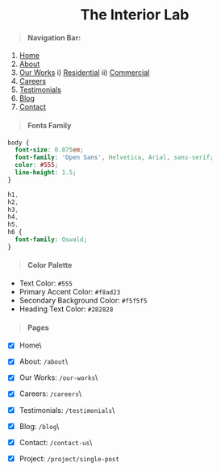 # <h1 align="center"> The Interior Lab </h1>

> #### Navigation Bar:

1. [Home](/home)
2. [About](/about)
3. [Our Works](/our-works)
   i) [Residential](/our-works/residential)
   ii) [Commercial](/our-works/commercial)
4. [Careers](/careers)
5. [Testimonials](/testimonials)
6. [Blog](/blog)
7. [Contact](/contact-us)

> #### Fonts Family

```css
body {
  font-size: 0.875em;
  font-family: 'Open Sans', Helvetica, Arial, sans-serif;
  color: #555;
  line-height: 1.5;
}
```

```css
h1,
h2,
h3,
h4,
h5,
h6 {
  font-family: Oswald;
}
```

> #### Color Palette

- Text Color: `#555`
- Primary Accent Color: `#f8ad23`
- Secondary Background Color: `#f5f5f5`
- Heading Text Color: `#282828`

> #### Pages

- [x] Home\
- [x] About: `/about`\
- [x] Our Works: `/our-works`\
- [x] Careers: `/careers`\
- [x] Testimonials: `/testimonials`\
- [x] Blog: `/blog`\
- [x] Contact: `/contact-us`\
- [x] Project: `/project/single-post`


